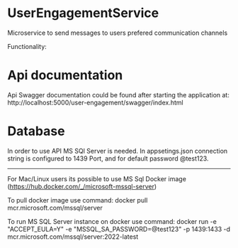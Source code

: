 # UserEngagementService
Microservice to send messages to users prefered communication channels

Functionality:


# Api documentation

Api Swagger documentation could be found after starting the application at: 
http://localhost:5000/user-engagement/swagger/index.html


# Database
In order to use API MS SQl Server is needed. 
In appsetings.json connection string is configured to 1439 Port, and for default password @test123. 

---

For Mac/Linux users its possible to use MS Sql Docker image (https://hub.docker.com/_/microsoft-mssql-server)

To pull docker image use command:
docker pull mcr.microsoft.com/mssql/server

To run MS SQL Server instance on docker use command: 
docker run -e "ACCEPT_EULA=Y" -e "MSSQL_SA_PASSWORD=@test123" -p 1439:1433 -d mcr.microsoft.com/mssql/server:2022-latest
 
